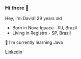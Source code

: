 ### Hi there 👋

Hey, I'm David! 29 years old 

<ul>
  <li>Born in Nova Iguaçu - RJ, Brazil</li>
  <li>Living in Registro - SP, Brazil</li>
</ul>

<p>🌱 I’m currently learning Java</p>

<a href="#" target="_blank">Linkedin</a>
